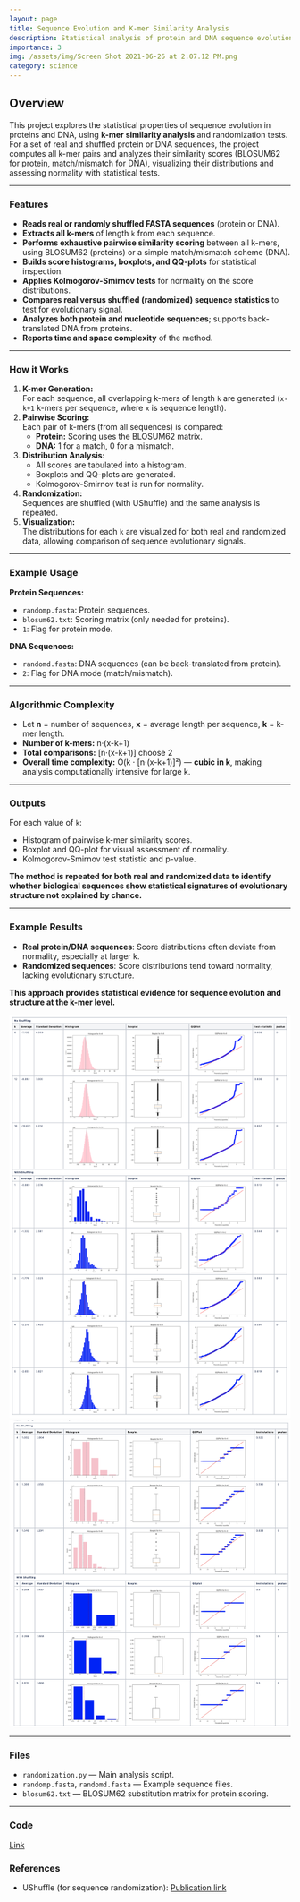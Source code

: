 ```yaml
---
layout: page
title: Sequence Evolution and K-mer Similarity Analysis
description: Statistical analysis of protein and DNA sequence evolution using k-mer comparisons and randomization.
importance: 3
img: /assets/img/Screen Shot 2021-06-26 at 2.07.12 PM.png
category: science
---
```


## Overview

This project explores the statistical properties of sequence evolution in proteins and DNA, using **k-mer similarity analysis** and randomization tests. For a set of real and shuffled protein or DNA sequences, the project computes all k-mer pairs and analyzes their similarity scores (BLOSUM62 for protein, match/mismatch for DNA), visualizing their distributions and assessing normality with statistical tests.

---

### Features

- **Reads real or randomly shuffled FASTA sequences** (protein or DNA).
- **Extracts all k-mers** of length `k` from each sequence.
- **Performs exhaustive pairwise similarity scoring** between all k-mers, using BLOSUM62 (proteins) or a simple match/mismatch scheme (DNA).
- **Builds score histograms, boxplots, and QQ-plots** for statistical inspection.
- **Applies Kolmogorov-Smirnov tests** for normality on the score distributions.
- **Compares real versus shuffled (randomized) sequence statistics** to test for evolutionary signal.
- **Analyzes both protein and nucleotide sequences**; supports back-translated DNA from proteins.
- **Reports time and space complexity** of the method.

---

### How it Works

1. **K-mer Generation:**  
   For each sequence, all overlapping k-mers of length `k` are generated (`x-k+1` k-mers per sequence, where `x` is sequence length).
2. **Pairwise Scoring:**  
   Each pair of k-mers (from all sequences) is compared:
   - **Protein:** Scoring uses the BLOSUM62 matrix.
   - **DNA:** 1 for a match, 0 for a mismatch.
3. **Distribution Analysis:**  
   - All scores are tabulated into a histogram.
   - Boxplots and QQ-plots are generated.
   - Kolmogorov-Smirnov test is run for normality.
4. **Randomization:**  
   Sequences are shuffled (with UShuffle) and the same analysis is repeated.
5. **Visualization:**  
   The distributions for each `k` are visualized for both real and randomized data, allowing comparison of sequence evolutionary signals.

---

### Example Usage

**Protein Sequences:**
- `randomp.fasta`: Protein sequences.
- `blosum62.txt`: Scoring matrix (only needed for proteins).
- `1`: Flag for protein mode.

**DNA Sequences:**
- `randomd.fasta`: DNA sequences (can be back-translated from protein).
- `2`: Flag for DNA mode (match/mismatch).

---

### Algorithmic Complexity

- Let **n** = number of sequences, **x** = average length per sequence, **k** = k-mer length.
- **Number of k-mers:** n·(x-k+1)
- **Total comparisons:** [n·(x-k+1)] choose 2
- **Overall time complexity:** O(k · [n·(x-k+1)]²) — **cubic in k**, making analysis computationally intensive for large k.

---

### Outputs

For each value of `k`:
- Histogram of pairwise k-mer similarity scores.
- Boxplot and QQ-plot for visual assessment of normality.
- Kolmogorov-Smirnov test statistic and p-value.

**The method is repeated for both real and randomized data to identify whether biological sequences show statistical signatures of evolutionary structure not explained by chance.**

---

### Example Results

- **Real protein/DNA sequences**: Score distributions often deviate from normality, especially at larger k.
- **Randomized sequences**: Score distributions tend toward normality, lacking evolutionary structure.

**This approach provides statistical evidence for sequence evolution and structure at the k-mer level.**

![Protein sequence k-mer distribution](/assets/img/Screen%20Shot%202021-06-26%20at%202.07.12%20PM.png)
![DNA sequence k-mer distribution](/assets/img/Screen%20Shot%202021-06-26%20at%202.08.19%20PM.png)


---

### Files

- `randomization.py` — Main analysis script.
- `randomp.fasta`, `randomd.fasta` — Example sequence files.
- `blosum62.txt` — BLOSUM62 substitution matrix for protein scoring.


---
### Code
[Link](https://github.com/pinakirm/Sequence_Evolution)

### References
- UShuffle (for sequence randomization): [Publication link](https://academic.oup.com/bioinformatics/article/24/9/1013/206288)
